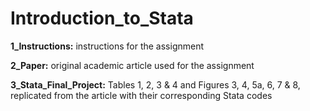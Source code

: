 # Introduction_to_Stata

**1_Instructions:** instructions for the assignment  

**2_Paper:** original academic article used for the assignment  

**3_Stata_Final_Project:** Tables 1, 2, 3 & 4 and Figures 3, 4, 5a, 6, 7 & 8, replicated from the article with their corresponding Stata codes
